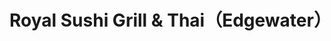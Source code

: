 ---
layout: place
title: "Royal Sushi Grill & Thai（Edgewater）"
permalink: /florida/edgewater/royal-sushi-grill-thai-edgewater.html
stateAbbr: FL
stateName: Florida
cityName: Edgewater
seo:
  name: "Royal Sushi Grill & Thai（Edgewater）"
  type: Restaurant
  links: null
description: "Looking for sushi in Edgewater, Florida? Check out Royal Sushi Grill & Thai（Edgewater） for a delightful Japanese dining experience. Enjoy a variety of sushi ..."
place_id: ChIJgQUvBA0t54gR9GL_4xph0Mo
photos:
  - name: >-
      places/ChIJgQUvBA0t54gR9GL_4xph0Mo/photos/AeeoHcIUT_1mi5y6hAkabeE02LSOZc5QQd6aMusYruNHGtK_2qH37986lDFKFYNNpH2pHhE4ybvy5n8lM7hhK6vHZ4NbuTYYyMFP0d_ciV0qHQkSl8jQ2YWN_WyuboBQL4TSPcbqJxTVTegnJUoWm0qmO4JQj9Z9PMBMZcqpBBVgSPd_shE2Jtawfi6hIWsDMo9xghW0UhxFOujB2CQfQt440Np0PHAEhBMRHZWuqN8nlNvgGib0RLGOeBi116ARJMC9ggFki5hE-qHyEGIz4r3voeUGYz8KEU2qHa_j_HAGFZ3oqw
    widthPx: 4032
    heightPx: 3024
    authorAttributions:
      - displayName: Royal Sushi Grill & Thai（Edgewater）
        uri: https://maps.google.com/maps/contrib/109227218114535483663
        photoUri: >-
          https://lh3.googleusercontent.com/a-/ALV-UjXcSnRoz4DmORJ_yxf-S6GW4fd7jOHFDO8gtrV9ssqfaYMcHuYE=s100-p-k-no-mo
    flagContentUri: >-
      https://www.google.com/local/imagery/report/?cb_client=maps_api_places.places_api&image_key=!1e10!2sAF1QipMalXH0En2ndnH3EKkNL7kXFs3aLNbX6IzCJWuV&hl=en-US
    googleMapsUri: >-
      https://www.google.com/maps/place//data=!3m4!1e2!3m2!1sAF1QipMalXH0En2ndnH3EKkNL7kXFs3aLNbX6IzCJWuV!2e10!4m2!3m1!1s0x88e72d0d042f0581:0xcad0611ae3ff62f4
  - name: >-
      places/ChIJgQUvBA0t54gR9GL_4xph0Mo/photos/AeeoHcKencR2y-QDxYw0gunSe3fX8BDTXtMeRSJHAVy9d0usJlls3DXTDY-XrMHcVAGif2-uSiGwMq_yN0u6mp9nMknm4AG_H6WOSx6UmwPLFtWjayrre4189s1oX7l5IaOL7OKnRwprJZJC7xsLbv0Z3PdQxIfRr4kyWWc-173TmZWc35hrg1lVvRvClevGG0nEICxbf925JHUJePL2mmtQrjuTworbabdzQ8y7XImL-WdOOj92TQPcVzjPz0sV8_a476-fgbJ7frh6MqEAlcEXinBJ_SWoc54mILupfZ5VwmHZFQ
    widthPx: 1284
    heightPx: 724
    authorAttributions:
      - displayName: Royal Sushi Grill & Thai（Edgewater）
        uri: https://maps.google.com/maps/contrib/109227218114535483663
        photoUri: >-
          https://lh3.googleusercontent.com/a-/ALV-UjXcSnRoz4DmORJ_yxf-S6GW4fd7jOHFDO8gtrV9ssqfaYMcHuYE=s100-p-k-no-mo
    flagContentUri: >-
      https://www.google.com/local/imagery/report/?cb_client=maps_api_places.places_api&image_key=!1e10!2sAF1QipNnzRHfbirrdYyKiag3qi9-LiogpOXCdPdNllI2&hl=en-US
    googleMapsUri: >-
      https://www.google.com/maps/place//data=!3m4!1e2!3m2!1sAF1QipNnzRHfbirrdYyKiag3qi9-LiogpOXCdPdNllI2!2e10!4m2!3m1!1s0x88e72d0d042f0581:0xcad0611ae3ff62f4
  - name: >-
      places/ChIJgQUvBA0t54gR9GL_4xph0Mo/photos/AeeoHcLD2_eNDCuEDhidA47zJ4Amo7x5p8xJtu0JGs4WpPkolOAW_kASkkTvVXasL3n5py5WoKwQZYZDD3GVE5NcWki1_0m8NV4zgxD7rCBOfZ4CIDx-RBuqwEIJUTHcejACIFYH3oJ4uOa4h2Hlq6KEyV5HhRawlCi37THemaElWVX3q5hMIqWfd8QmcfSZLJA4iKTHUmQBYKJPEb8au1t4Km78zq5QsZQBBYfpfnmH-h95jtpzDGekBJ_fgloyDZU9ke3gc4imJZypSogmVD-6K70erJ4dqMZyTonsB3FnMN6bfg
    widthPx: 3600
    heightPx: 4800
    authorAttributions:
      - displayName: Royal Sushi Grill & Thai（Edgewater）
        uri: https://maps.google.com/maps/contrib/109227218114535483663
        photoUri: >-
          https://lh3.googleusercontent.com/a-/ALV-UjXcSnRoz4DmORJ_yxf-S6GW4fd7jOHFDO8gtrV9ssqfaYMcHuYE=s100-p-k-no-mo
    flagContentUri: >-
      https://www.google.com/local/imagery/report/?cb_client=maps_api_places.places_api&image_key=!1e10!2sAF1QipPyNvOsa6uZBBks3jyWKdB5XXOpR5fprKlf9x_P&hl=en-US
    googleMapsUri: >-
      https://www.google.com/maps/place//data=!3m4!1e2!3m2!1sAF1QipPyNvOsa6uZBBks3jyWKdB5XXOpR5fprKlf9x_P!2e10!4m2!3m1!1s0x88e72d0d042f0581:0xcad0611ae3ff62f4
  - name: >-
      places/ChIJgQUvBA0t54gR9GL_4xph0Mo/photos/AeeoHcLg2ilJabC9HpSTgaDvwvuaNtzjkj3R0bwPsWi8_JRgmyy-bzJV9ud0FVDq7Mrp0jtbjtp2i_nAVUqF5ksutOQE8X2x3CPtr72QU-qrrwKgzPWmbK3dz9A88kEsrhghR__a7oKHjwpcm9sLa8crQ13BbLDletvbT9j5IuwEbm_Ci0h3JbDb72wLFObQdolkzRLJnjgoo5YN66Mx1orSBnpPOUrz9y7MpMJixpM8L1IXruuAIB94xqEzlrFYAN4NpuckfR07vq7YQkCZshonXj04JzLS9u6a_XIv9Z0atIVqEg
    widthPx: 1500
    heightPx: 1001
    authorAttributions:
      - displayName: Royal Sushi Grill & Thai（Edgewater）
        uri: https://maps.google.com/maps/contrib/109227218114535483663
        photoUri: >-
          https://lh3.googleusercontent.com/a-/ALV-UjXcSnRoz4DmORJ_yxf-S6GW4fd7jOHFDO8gtrV9ssqfaYMcHuYE=s100-p-k-no-mo
    flagContentUri: >-
      https://www.google.com/local/imagery/report/?cb_client=maps_api_places.places_api&image_key=!1e10!2sAF1QipMIe479cjPoOK8BitfXGd5QpuzLClSaYpSlzqV2&hl=en-US
    googleMapsUri: >-
      https://www.google.com/maps/place//data=!3m4!1e2!3m2!1sAF1QipMIe479cjPoOK8BitfXGd5QpuzLClSaYpSlzqV2!2e10!4m2!3m1!1s0x88e72d0d042f0581:0xcad0611ae3ff62f4
  - name: >-
      places/ChIJgQUvBA0t54gR9GL_4xph0Mo/photos/AeeoHcLpEbK7pv7VtrIzZ6pAsIgyHx0IHsaxsuV8AqGbb1ORbPsgQsDIItIkVfO1PGu3atnjPef_zlTzH1QIF76umhTciwLBS1-Y7pMIKyO5iZLiSA9UW5-neRtfVRtHuy5nkyq2Q8RB_ixBsMtQ1muVCvSpmKF8UyTpLceTlssyvygnKCJ3fdcZ9SmdI9p8u0-k35fNx-R96IaUiTIzSBhXji4dCfilyx0ro0smCDUU6zWpEa4y7VAb3XS_Eso4ziJ5svQfDfdilaYQGCHMwJ4TEobdPXGjTPCvTYFH8ZY7IbIzPg
    widthPx: 4800
    heightPx: 3200
    authorAttributions:
      - displayName: Royal Sushi Grill & Thai（Edgewater）
        uri: https://maps.google.com/maps/contrib/109227218114535483663
        photoUri: >-
          https://lh3.googleusercontent.com/a-/ALV-UjXcSnRoz4DmORJ_yxf-S6GW4fd7jOHFDO8gtrV9ssqfaYMcHuYE=s100-p-k-no-mo
    flagContentUri: >-
      https://www.google.com/local/imagery/report/?cb_client=maps_api_places.places_api&image_key=!1e10!2sAF1QipOIG6qaRrB0SR4Oe5LFwcyYahgFu96iA1NtMvI5&hl=en-US
    googleMapsUri: >-
      https://www.google.com/maps/place//data=!3m4!1e2!3m2!1sAF1QipOIG6qaRrB0SR4Oe5LFwcyYahgFu96iA1NtMvI5!2e10!4m2!3m1!1s0x88e72d0d042f0581:0xcad0611ae3ff62f4
  - name: >-
      places/ChIJgQUvBA0t54gR9GL_4xph0Mo/photos/AeeoHcLM2w7o5mxKlLn-TRSiSRgcIY_pC9FGdFaMFfjSiP0lxfdKwbjOhsPYqOh6v1cEgr9Hb32S9ZoPdQpbsMF9yRztBIvZD_7m7bpC9_SQuVg8sRAsFpMAziM0K-5wq9xtyAXnCGkGvZn72WMPOCHMX33ToRttT3qrVDUUwcTxf4Zei5qhhYC_qwBoCnVy-izi-lKZO9zC-zKekrlqogZlIS_fyDzl4XFutUdGlUuoIQ_ZS4dqAlyLDJ2gU5qmb2BDKNp1jWjewqaUj9kl2eG9mdzJvFTa0YZVqCIIB8F7Ztb4bCFu0ZAkTjkKEdOCmj-RWQb6VDR0UrjRwg_6ChG1u8EGJzjNqcB6sbe-kouxTB66xehmZc5uek1umBQh7QL4-e_-wd3J9PH4pnh2_-VZezp6wucxNWnH6-Lngkr9rvT8_Vpc
    widthPx: 4032
    heightPx: 3024
    authorAttributions:
      - displayName: J. Verde
        uri: https://maps.google.com/maps/contrib/103480227091376494980
        photoUri: >-
          https://lh3.googleusercontent.com/a-/ALV-UjXEDaIRQq-h4RQExRE-2snUqWPk-5J9J_hRd-ZJd_Pekpyairfs=s100-p-k-no-mo
    flagContentUri: >-
      https://www.google.com/local/imagery/report/?cb_client=maps_api_places.places_api&image_key=!1e10!2sCIHM0ogKEICAgIDj9vb3mgE&hl=en-US
    googleMapsUri: >-
      https://www.google.com/maps/place//data=!3m4!1e2!3m2!1sCIHM0ogKEICAgIDj9vb3mgE!2e10!4m2!3m1!1s0x88e72d0d042f0581:0xcad0611ae3ff62f4
  - name: >-
      places/ChIJgQUvBA0t54gR9GL_4xph0Mo/photos/AeeoHcIjVGGZH8koRc8dUccgj48SJXQIOq8apbKg7PJ5RbzKpsEIDJCVgb4qLYtEZUT5m1Yfc0QokMEP0sVDpHl0FaopkX_k2ByLZoPjmp-ZQmFYmUbWq1B8W7sJ9-U739LGXLIzC3QdZSuy5mzkQvqLMiMXfrqgW8uxibVlz0q74HYTTOCgo_JBeQx6JOV4719LRE-Jtat0ILTWCtobPLvS9LILVkR2FWMm4-1DCcTto73PeB5bLkZKjAP5qy5Zpp9wD2VOJounSQcAsB8t9vs6VXd2hr8pGuKowkGQb_v7vxSqKqDdSIToGaZYnmDt3i03oJA1L5pyZZlW3prnvtyj7Kxejfyi4WJb98C9GyQSwXhtQ42XcgnOGxaaN58E1tVY2C4VPb5Qq57OroQipMDeFI_9sKX_CZOost7PQhUnHes2fw
    widthPx: 4032
    heightPx: 3024
    authorAttributions:
      - displayName: Gun Slinging Gringo
        uri: https://maps.google.com/maps/contrib/106317838822933353380
        photoUri: >-
          https://lh3.googleusercontent.com/a-/ALV-UjVJutM2Xz70S5fnmvRKZbdZih0tQgxn1oOMMN8QOiVC_OlogM22=s100-p-k-no-mo
    flagContentUri: >-
      https://www.google.com/local/imagery/report/?cb_client=maps_api_places.places_api&image_key=!1e10!2sCIHM0ogKEICAgID-lIXLWw&hl=en-US
    googleMapsUri: >-
      https://www.google.com/maps/place//data=!3m4!1e2!3m2!1sCIHM0ogKEICAgID-lIXLWw!2e10!4m2!3m1!1s0x88e72d0d042f0581:0xcad0611ae3ff62f4
  - name: >-
      places/ChIJgQUvBA0t54gR9GL_4xph0Mo/photos/AeeoHcJqMW9YrOgBi8WDOJYa3icsF8rXZTt__h5UpJahA-cLvpFX8sQgcdwKhmntlj0NH0tHQFmOSE5-7lnhz41242VZnebqNVgyi5FY-Lk9hVqZPtdJjW-raECin6RhYPLqsmg57czgRmIvph3N58Rr--6F7FsIyXdyrVf2TK-LK_VHWoiqkeymInR1ZgX4UrAwP3PCub2wrwVxFlwDdXfm9AYrv6Ap77eA-likUGgbvwWlP4gANamQMp5HV8U-2I8uEwromOFrOaDMyv-Cyc6TEzihq49urrQHWXwNIesUirVbtQ
    widthPx: 1280
    heightPx: 1706
    authorAttributions:
      - displayName: Royal Sushi Grill & Thai（Edgewater）
        uri: https://maps.google.com/maps/contrib/109227218114535483663
        photoUri: >-
          https://lh3.googleusercontent.com/a-/ALV-UjXcSnRoz4DmORJ_yxf-S6GW4fd7jOHFDO8gtrV9ssqfaYMcHuYE=s100-p-k-no-mo
    flagContentUri: >-
      https://www.google.com/local/imagery/report/?cb_client=maps_api_places.places_api&image_key=!1e10!2sAF1QipP3-OxTv_qQKLykyI-zMpy8xGNxNV24P_VahX3j&hl=en-US
    googleMapsUri: >-
      https://www.google.com/maps/place//data=!3m4!1e2!3m2!1sAF1QipP3-OxTv_qQKLykyI-zMpy8xGNxNV24P_VahX3j!2e10!4m2!3m1!1s0x88e72d0d042f0581:0xcad0611ae3ff62f4
  - name: >-
      places/ChIJgQUvBA0t54gR9GL_4xph0Mo/photos/AeeoHcKbjLLMpp8SM6tH8RehLV7umEG9OSV7sEwEx0yJ7J219U0NEV6ZwqoJPYDkdalQbKIkV0XNRsWjAMbp-Tx8UioGitURORfqxb89dQToA8cFkEHshsrsYoSLXCataLR5zrDlxlXIYedvWiSl4um_6gTWmE08KD_CNiYYnNctiB3cfAW2i_PuR2mUr1sV9oQale3A4TsbeMVUmJM_15f9dVeT3j5sIyx13eQnzwtJo5BHi8lGpymf5Ey-e072yiBbhckowGQ0YJ6gwirTUnkXjLbqx3VLae0MCh1VQBJN_1KLLWOV_fLSuEas2rRGoxLU9rrGr_G1-03ngj_hxQFEugxWbvutFaLqZ7ajPL8wooGq1E_wujerN1BoyYtMbjaQYHS-MloUNRQ4Go8IGIBJtuDHkf0HljrNHfeRZXImwXWcw18W
    widthPx: 4032
    heightPx: 3024
    authorAttributions:
      - displayName: Gun Slinging Gringo
        uri: https://maps.google.com/maps/contrib/106317838822933353380
        photoUri: >-
          https://lh3.googleusercontent.com/a-/ALV-UjVJutM2Xz70S5fnmvRKZbdZih0tQgxn1oOMMN8QOiVC_OlogM22=s100-p-k-no-mo
    flagContentUri: >-
      https://www.google.com/local/imagery/report/?cb_client=maps_api_places.places_api&image_key=!1e10!2sCIHM0ogKEICAgID-lIXL2wE&hl=en-US
    googleMapsUri: >-
      https://www.google.com/maps/place//data=!3m4!1e2!3m2!1sCIHM0ogKEICAgID-lIXL2wE!2e10!4m2!3m1!1s0x88e72d0d042f0581:0xcad0611ae3ff62f4
  - name: >-
      places/ChIJgQUvBA0t54gR9GL_4xph0Mo/photos/AeeoHcJQnGL1kCvbn4fiDtuIvaCtEE5IxK5lA8zcVrbA_rRUtqUyTzgk9CY0oKIoENsf1TXO8vlMLmV0PP6MuQETx0k3Nm_Had_FGBcBLqNBn4ToSvPzjAmrPF6y1yk-wmQv-X1aQk2Vzkw68sqL32H5rpbpKfy0u0PcpycAAv7S8eCSzovXTwILwUmGumGFcUoMuTnqFdokztNmwE-o6QG7muAcB9rnM2BNuWg8bndONqX8PQ3r4OlC84p8GZkUAA0q7yVjFWvIwLoa8C6OrUcm9_4PvgYPftAdaJb4NVUq1CR4G3gMDk7uuD50crw9XF78JjQBz5b3iUMbSWWKTEQVpVqWtgfZ6h8Dm85mdWQktOyMquNCFgwEQu6IKmaZvN3EWDiWE9095Owcy0A9yIlaNScwoAiX3tI1rUT-Z3jlu92Majy2
    widthPx: 3024
    heightPx: 4032
    authorAttributions:
      - displayName: J. Verde
        uri: https://maps.google.com/maps/contrib/103480227091376494980
        photoUri: >-
          https://lh3.googleusercontent.com/a-/ALV-UjXEDaIRQq-h4RQExRE-2snUqWPk-5J9J_hRd-ZJd_Pekpyairfs=s100-p-k-no-mo
    flagContentUri: >-
      https://www.google.com/local/imagery/report/?cb_client=maps_api_places.places_api&image_key=!1e10!2sCIHM0ogKEICAgIDj9o6w7wE&hl=en-US
    googleMapsUri: >-
      https://www.google.com/maps/place//data=!3m4!1e2!3m2!1sCIHM0ogKEICAgIDj9o6w7wE!2e10!4m2!3m1!1s0x88e72d0d042f0581:0xcad0611ae3ff62f4
address: 1816 S Ridgewood Ave, Edgewater, FL 32141, USA
street: 1816 S Ridgewood Ave
city: Edgewater
state: FL
zip: '32141'
country: USA
neighborhood: Florida Shores
latitude: '28.971766'
longitude: '-80.897318'
accessibility_options:
  wheelchairAccessibleParking: true
  wheelchairAccessibleEntrance: true
  wheelchairAccessibleRestroom: true
  wheelchairAccessibleSeating: true
business_status: OPERATIONAL
name: Royal Sushi Grill & Thai（Edgewater）
google_maps_links:
  directionsUri: >-
    https://www.google.com/maps/dir//''/data=!4m7!4m6!1m1!4e2!1m2!1m1!1s0x88e72d0d042f0581:0xcad0611ae3ff62f4!3e0
  placeUri: https://maps.google.com/?cid=14614287558939468532
  writeAReviewUri: >-
    https://www.google.com/maps/place//data=!4m3!3m2!1s0x88e72d0d042f0581:0xcad0611ae3ff62f4!12e1
  reviewsUri: >-
    https://www.google.com/maps/place//data=!4m4!3m3!1s0x88e72d0d042f0581:0xcad0611ae3ff62f4!9m1!1b1
  photosUri: >-
    https://www.google.com/maps/place//data=!4m3!3m2!1s0x88e72d0d042f0581:0xcad0611ae3ff62f4!10e5
primary_type: Japanese Restaurant
opening_hours:
  regular: null
  current: null
secondary_opening_hours:
  regular:
    weekdayDescriptions: null
    type: null
  current:
    weekdayDescriptions: null
    type: null
phone: null
price_level: null
price_range: null
rating: null
rating_count: 0
website: null
reviews: null
parking_options: null
payment_options: null
allow_dogs: null
curbside_pickup: null
delivery: null
dine_in: null
good_for_children: null
good_for_groups: null
good_for_sports: null
live_music: null
menu_for_children: null
outdoor_seating: null
reservable: null
restroom: null
serves_beer: null
serves_breakfast: null
serves_brunch: null
serves_cocktails: null
serves_coffee: null
serves_dinner: null
serves_dessert: null
serves_lunch: null
serves_vegetarian_food: null
serves_wine: null
takeout: null
summary: null

---